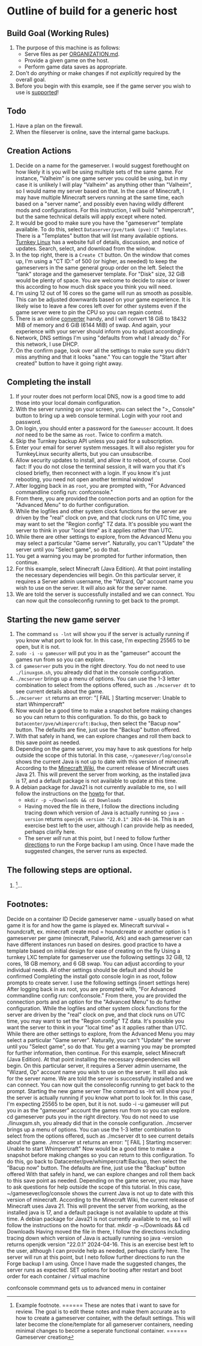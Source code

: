 Outline of build for a generic host
======

## Build Goal (Working Rules)
   1. The purpose of this machine is as follows:
      * Serve files as per [ORGANIZATION.md](../main/ORGANIZATION.md).
      * Provide a given game on the host.
      * Perform game data saves as appropriate.
   2. Don't do *anything* or make changes if not *explicitly* required by the overall goal.
   3. Before you begin with this example, see if the game server you wish to use is [supported](https://linuxgsm.com/servers/)!

## Todo
   1. Have a plan on the firewall.
   2. When the fileserver is online, save the internal game backups.

## Creation Actions
   1. Decide on a name for the gameserver. I would suggest forethought on how likely it is you will be using
      multiple sets of the same game. For instance, "Valheim" is one game server you could be using, but in
      my case it is unlikely I will play "Valheim" as anything other than "Valheim", so I would name my server
      based on that. In the case of Minecraft, I may have multiple Minecraft servers running at the same time,
      each based on a "server name", and possibly even having wildly different mods and configurations. For
      this instruction, I will build "whimpercraft", but the same technical details will apply except where
      noted.
   2. It would be good to make sure you have the "gameserver" template available. To do this, select
      `Dataserver/pve/tank (pve):CT Templates`. There is a "Templates" button that will list many available
      options. [Turnkey Linux](https://www.turnkeylinux.org) has a website full of details, discussion, and
      notice of updates. Search, select, and download from the window.
   4. In the top right, there is a `Create CT` button. On the window that comes up, I'm using a "CT ID:" of
      500 (or higher, as needed) to keep the gameservers in the same general group order on the left. Select
      the "tank" storage and the gameserver template.
      For "Disk" size, 32 GiB would be plenty of space. You are welcome to decide to raise or lower this
      according to how much disk space you think you will need.
   5. I'm using 12 out of 16 cores so the game will run as smooth as possible. This can be adjusted downwards
      based on your game experience. It is likely wise to leave a few cores left over for other systems even
      if the game server were to pin the CPU so you can regain control.
   6. There is an online [converter](https://www.convertunits.com/from/GiB/to/MiB) handy, and I will convert
      18 GiB to 18432 MiB of memory and 6 GiB (6144 MiB) of swap. And again, your experience with your
      server should inform you to adjust accordingly.
   7. Network, DNS settings I'm using "defaults from what I already do." For this network, I use DHCP.
   8. On the confirm page, look over all the settings to make sure you didn't miss anything and that it looks
      "sane." You can toggle the "Start after created" button to have it going right away.
      
## Completing the install
   1. If your router does not perform local DNS, now is a good time to add those into your local domain
      configuration.
   2. With the server running on your screen, you can select the ">_ Console" button to bring up a web
      console terminal. Login with your root and password.
   3. On login, you should enter a password for the `Gameuser` account. It does *not* need to be the same as
      `root`. Twice to confirm a match.
   4. Skip the Turnkey backup API unless you paid for a subscription.
   5. Enter your email for server system messages. It will also register you for TurnkeyLinux security
      allerts, but you can unsubscribe.
   6. Allow security updates to install, and allow it to reboot, of course. Cool fact: If you do not close
      the terminal session, it will warn you that it's closed briefly, then reconnect with a login. If you
      know it's just rebooting, you need not open another terminal window!
   8. After logging back in as `root`, you are prompted with, "For Advanced commandline config run:
      confconsole."
   9. From there, you are provided the connection ports and an option for the "Advanced Menu" to do further
      configuration.
   10. While the logfiles and other system clock functions for the server are driven by the "real" clock on
       pve, and that clock runs on UTC time, you may want to set the "Region config" TZ data. It's possible
       you want the server to think in your "local time" as it applies rather than UTC.
   11. While there are other settings to explore, from the Advanced Menu you may select a particular
       "Game server". Naturally, you can't "Update" the server until you "Select game", so do that.
   12. You get a warning you may be prompted for further information, then continue.
   13. For this example, select Minecraft (Java Edition). At that point installing the necessary dependencies
       will begin. On this particular server, it requires a Server admin username, the "Wizard, Op" account
       name you wish to use on the server. It will also ask for the server name.
   14. We are told the server is successfully installed and we can connect. You can now quit the consoleconfig
       running to get back to the prompt.

## Starting the new game server
   1. The command `ss -lnt` will show you if the server is actually running if you know what port to look for.
      In this case, I'm expecting 25565 to be open, but it is not.
   2. `sudo -i -u gameuser` will put you in as the "gameuser" account the games run from so you can explore.
   3. `cd gameserver` puts you in the right directory. You do not need to use `./linuxgsm.sh`, you already did
      that in the console configuration.
   4. `./mcserver` brings up a menu of options. You can use the 1-3 letter combination to select from the
      options offered, such as `./mcserver dt` to see current details about the game.
   5. `./mcserver st` returns an error: "\[ FAIL \] Starting mcserver: Unable to start Whimpercraft"
   6. Now would be a good time to make a snapshot before making changes so you can return to this configuration.
      To do this, go back to `Datacenter/pve/whimpercraft:Backup`, then select the "Bacup now" button. The
      defaults are fine, just use the "Backup" button offered.
   7. With that safely in hand, we can explore changes and roll them back to this save point as needed.
   8. Depending on the game server, you may have to ask questions for help outside the scope of this tutorial.
      In this case, `~/gamesever/log/console` shows the current Java is not up to date with this version of
      minecraft. According to the [Minecraft Wiki](https://minecraft.wiki/w/Java_Edition#System_requirements),
      the current release of Minecraft uses Java 21. This will prevent the server from working, as the installed
      java is 17, and a default package is not available to update at this time.
   9. A debian package for Java21 is not currently available to me, so I will follow the instructions on the
      [howto](https://computingforgeeks.com/install-java-jdk-or-openjdk-21-on-debian/) for that.
      * `mkdir -p ~/Downloads && cd Downloads`
      * Having moved the file in there, I follow the directions including tracing down which version of Java
        is actually running so `java -version` returns `openjdk version "22.0.1" 2024-04-16`. This is an exercise
        best left to the user, although I can provide help as needed, perhaps clarify here.
      * The server *will* run at this point, but I need to follow further
        [directions](https://github.com/GameServerManagers/LinuxGSM/discussions/3817) to run the Forge backup
        I am using. Once I have made the suggested changes, the server runs as expected.
   
## The following steps are optional.
   1. [^1]...

      
## Footnotes:
   [^1]: Example footnote.
======
These are notes that i want to save for review. The goal is to edit these notes and make them accurate as to how to create a gameserver container, with the default settings. This will later become the clone/template for all gameserver containers, needing minimal changes to become a seperate functional container.
======
   Gameserver creation

Decide on a container ID
Decide gameserver name - usually based on what game it is for and how the game is played ex. Minecraft survival = houndcraft, ex. minecraft create mod = houndcreate or another option is 1 gameserver per game (minecraft, Palworld, Ark) and each gameserver can have different instances run based on desires.
good practice to have a template based on initial design for ease of creating on the fly
Using a turnkey LXC template for gameserver use the following settings
32 GiB, 12 cores, 18 GB memory, and 6 GB swap. You can adjust according to your individual needs. All other settings should be default and should be confirmed
Completing the install
goto console login in as root, follow prompts to create server.
I use the following settings
(insert settings here)
After logging back in as root, you are prompted with, "For Advanced commandline config run: confconsole."
From there, you are provided the connection ports and an option for the "Advanced Menu" to do further configuration.
While the logfiles and other system clock functions for the server are driven by the "real" clock on pve, and that clock runs on UTC time, you may want to set the "Region config" TZ data. It's possible you want the server to think in your "local time" as it applies rather than UTC.
While there are other settings to explore, from the Advanced Menu you may select a particular "Game server". Naturally, you can't "Update" the server until you "Select game", so do that.
You get a warning you may be prompted for further information, then continue.
For this example, select Minecraft (Java Edition). At that point installing the necessary dependencies will begin. On this particular server, it requires a Server admin username, the "Wizard, Op" account name you wish to use on the server. It will also ask for the server name.
We are told the server is successfully installed and we can connect. You can now quit the consoleconfig running to get back to the prompt.
Starting the new game server
The command ss -lnt will show you if the server is actually running if you know what port to look for. In this case, I'm expecting 25565 to be open, but it is not.
sudo -i -u gameuser will put you in as the "gameuser" account the games run from so you can explore.
cd gameserver puts you in the right directory. You do not need to use ./linuxgsm.sh, you already did that in the console configuration.
./mcserver brings up a menu of options. You can use the 1-3 letter combination to select from the options offered, such as ./mcserver dt to see current details about the game.
./mcserver st returns an error: "[ FAIL ] Starting mcserver: Unable to start Whimpercraft"
Now would be a good time to make a snapshot before making changes so you can return to this configuration. To do this, go back to Datacenter/pve/whimpercraft:Backup, then select the "Bacup now" button. The defaults are fine, just use the "Backup" button offered
With that safely in hand, we can explore changes and roll them back to this save point as needed.
Depending on the game server, you may have to ask questions for help outside the scope of this tutorial. In this case, ~/gamesever/log/console shows the current Java is not up to date with this version of minecraft. According to the Minecraft Wiki, the current release of Minecraft uses Java 21. This will prevent the server from working, as the installed java is 17, and a default package is not available to update at this time.
A debian package for Java21 is not currently available to me, so I will follow the instructions on the howto for that.
mkdir -p ~/Downloads && cd Downloads
Having moved the file in there, I follow the directions including tracing down which version of Java is actually running so java -version returns openjdk version "22.0.1" 2024-04-16. This is an exercise best left to the user, although I can provide help as needed, perhaps clarify here.
The server will run at this point, but I neto follow further directions to run the Forge backup I am using. Once I have made the suggested changes, the server runs as expected.
SET options for booting after restart and boot order for each container / virtual machine

confconsole commmand gets us to advanced menu in container



